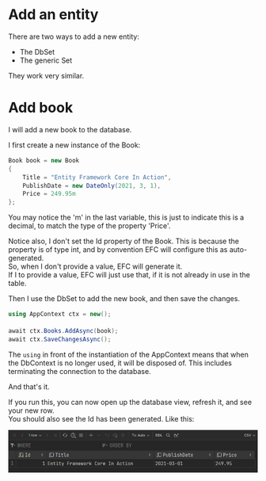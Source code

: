 # Add an entity

There are two ways to add a new entity:
* The DbSet
* The generic Set

They work very similar.

# Add book
I will add a new book to the database.

I first create a new instance of the Book:

```csharp
Book book = new Book
{
    Title = "Entity Framework Core In Action",
    PublishDate = new DateOnly(2021, 3, 1),
    Price = 249.95m
};
```
You may notice the 'm' in the last variable, this is just to indicate this is a decimal, to match the type of the property 'Price'.

Notice also, I don't set the Id property of the Book. This is because the property is of type int,
and by convention EFC will configure this as auto-generated.\
So, when I don't provide a value, EFC will generate it.\
If I to provide a value, EFC will just use that, if it is not already in use in the table.

Then I use the DbSet<Book> to add the new book, and then save the changes.

```csharp
using AppContext ctx = new();

await ctx.Books.AddAsync(book);
await ctx.SaveChangesAsync();
```

The `using` in front of the instantiation of the AppContext means that when the DbContext is no longer used,
it will be disposed of. This includes terminating the connection to the database.

And that's it.

If you run this, you can now open up the database view, refresh it, and see your new row.\
You should also see the Id has been generated. Like this:

![img_1.png](img_1.png)

